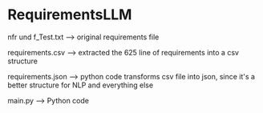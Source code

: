 # RequirementsLLM

nfr und f_Test.txt --> original requirements file

requirements.csv --> extracted the 625 line of requirements into a csv structure

requirements.json --> python code transforms csv file into json, since it's a better structure for NLP and everything else

main.py --> Python code